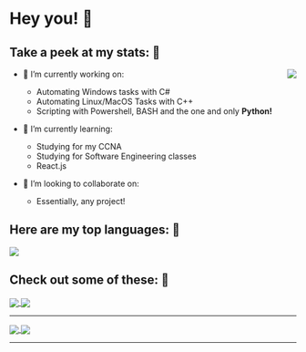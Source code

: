 # Hey you! 👋 

## Take a peek at my stats: 👀
<a href="https://github.com/kenjitagawa/kenjitagawa/">
  <img align="right" src="https://github-readme-stats.vercel.app/api?username=kenjitagawa&count_private=true&show_icons=true&theme=radical" />
</a>

- 🔭 I’m currently working on:
  - Automating Windows tasks with C#
  - Automating Linux/MacOS Tasks with C++
  - Scripting with Powershell, BASH and the one and only **Python!**

- 🌱 I’m currently learning:
  - Studying for my CCNA
  - Studying for Software Engineering classes
  - React.js

- 👯 I’m looking to collaborate on:
  - Essentially, any project! 


## Here are my top languages: 🚀
<a href="https://github.com/kenjitagawa/kenjitagawa">
  <img align="center" src="https://github-readme-stats.vercel.app/api/top-langs/?username=kenjitagawa&hide=html,css&theme=synthwave" />
</a>


## Check out some of these: 🥇
<a href="https://github-readme-stats.vercel.app/api/pin/?username=kenjitagawa&repo=FlaskBlog&theme=synthwave">
  <img align="center" src="https://github-readme-stats.vercel.app/api/pin/?username=kenjitagawa&repo=FlaskBlog&theme=synthwave&show_owner=true" />
</a>

<a href="https://github-readme-stats.vercel.app/api/pin/?username=kenjitagawa&repo=reddit_bot&theme=synthwave">
  <img align="center" src="https://github-readme-stats.vercel.app/api/pin/?username=kenjitagawa&repo=reddit_bot&theme=synthwave&show_owner=true" />
</a>

---

<a href="https://github-readme-stats.vercel.app/api/pin/?username=kenjitagawa&repo=notion_auto&theme=synthwave">
  <img align="center" src="https://github-readme-stats.vercel.app/api/pin/?username=kenjitagawa&repo=notion_auto&theme=synthwave&show_owner=true" />
</a>

<a href="https://github-readme-stats.vercel.app/api/pin/?username=kenjitagawa&repo=WindowsKeyFinder&theme=synthwave">
  <img align="center" src="https://github-readme-stats.vercel.app/api/pin/?username=kenjitagawa&repo=WindowsKeyFinder&theme=synthwave&show_owner=true" />
</a>

---


<!--
**kenjitagawa/kenjitagawa** is a ✨ _special_ ✨ repository because its `README.md` (this file) appears on your GitHub profile.

Here are some ideas to get you started:

- 🔭 I’m currently working on ...
- 🌱 I’m currently learning ...
- 👯 I’m looking to collaborate on ...
- 🤔 I’m looking for help with ...
- 💬 Ask me about ...
- 📫 How to reach me: ...
- 😄 Pronouns: ...
- ⚡ Fun fact: ...
-->
